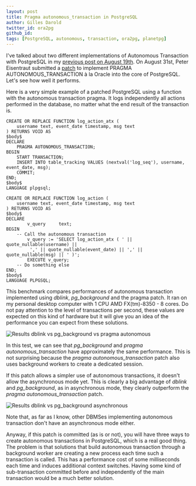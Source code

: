 ```yaml
---
layout: post
title: Pragma autonomous_transaction in PostgreSQL
author: Gilles Darold
twitter_id: ora2pg
github_id:
tags: [PostgreSQL, autonomous, transaction, ora2pg, planetpg]
---
```


I've talked about two different implementations of Autonomous Transaction
with PostgreSQL in my [previous post on August 19th](http://blog.dalibo.com/2016/08/19/Autonoumous_transactions_support_in_PostgreSQL.html). On August 31st, Peter Eisentraut submitted
a [patch](https://www.postgresql.org/message-id/659a2fce-b6ee-06de-05c0-c8ed6a01979e@2ndquadrant.com) to implement PRAGMA AUTONOMOUS_TRANSACTION à la Oracle into the
core of PostgreSQL. Let's see how well it performs.

<!--MORE-->

Here is a very simple example of a patched PostgreSQL using a function
with the autonomous transaction pragma. It logs independently all
actions performed in the database, no matter what the end result of the
transaction is.

```
CREATE OR REPLACE FUNCTION log_action_atx (
	username text, event_date timestamp, msg text
) RETURNS VOID AS
$body$
DECLARE
	PRAGMA AUTONOMOUS_TRANSACTION;
BEGIN
	START TRANSACTION;
	INSERT INTO table_tracking VALUES (nextval('log_seq'), username, event_date, msg);
	COMMIT;
END;
$body$
LANGUAGE plpgsql;

CREATE OR REPLACE FUNCTION log_action (
	username text, event_date timestamp, msg text
) RETURNS VOID AS
$body$
DECLARE
        v_query     text;
BEGIN
	-- Call the autonomous transaction
        v_query := 'SELECT log_action_atx ( ' || quote_nullable(username) ||
		 ',' || quote_nullable(event_date) || ',' || quote_nullable(msg) || ' )';
        EXECUTE v_query;
	-- Do something else
END;
$body$
LANGUAGE PLPGSQL;
```

This benchmark compares performances of autonomous transaction
implemented using *dblink*, *pg_background* and the pragma patch.
It ran on my personal desktop computer with 1 CPU
AMD FX(tm)-8350 - 8 cores. Do not pay attention to the level of transactions
per second, these values are expected on this kind of hardware but it will give
you an idea of the performance you can expect from these solutions.

<img src="http://blog.dalibo.com/assets/media/dblink_pg_background_pragma_autonomous.png" title="Results dblink vs pg_background vs pragma autonomous"/>

In this test, we can see that *pg_background* and *pragma autonomous_transaction*
have approximately the same performance. This is not surprising because the *pragma
autonomous_transaction* patch also uses background workers to create a
dedicated session.

If this patch allows a simpler use of autonomous transactions, it doesn't allow
the asynchronous mode yet. This is clearly a big advantage of *dblink* and
*pg_background*, as in asynchronous mode, they clearly outperform the *pragma
autonomous_transaction* patch.

<img src="http://blog.dalibo.com/assets/media/dblink_vs_pg_background_async2.png" title="Results dblink vs pg_background asynchronous"/>

Note that, as far as I know, other DBMSes implementing autonomous transaction
don't have an asynchronous mode either.

Anyway, if this patch is committed (as is or not), you will have three ways to
create autonomous transactions in PostgreSQL, which is a real good thing.
The problem is that solutions that build autonomous transaction through a background worker
are creating a new process each time such a transaction is called. This
has a performance cost of some milliseconds each time and induces
additional context switches. Having some kind of sub-transaction committed
before and independently of the main transaction would be a much better solution.

